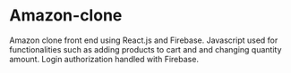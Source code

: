 # Amazon-clone
Amazon clone front end using React.js and Firebase. Javascript used for functionalities such as adding products to cart and and changing quantity amount. Login authorization handled with Firebase.

